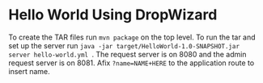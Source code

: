 # Hello World Using DropWizard

To create the TAR files run ```mvn package``` on the top level. To run the tar and set up the server run ```java -jar target/HelloWorld-1.0-SNAPSHOT.jar server hello-world.yml ```. The request server is on 8080 and the admin request server is on 8081. Afix ```?name=NAME+HERE``` to the application route to insert name.

